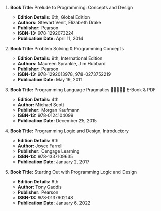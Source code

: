 1. **Book Title:** Prelude to Programming: Concepts and Design
   - **Edition Details:** 6th, Global Edition
   - **Authors:** Stewart Venit, Elizabeth Drake
   - **Publisher:** Pearson
   - **ISBN-13:** 978-1292073224
   - **Publication Date:** April 11, 2014

2. **Book Title:** Problem Solving & Programming Concepts
   - **Edition Details:** 9th, International Edition
   - **Authors:** Maureen Sprankle, Jim Hubbard
   - **Publisher:** Pearson
   - **ISBN-13:** 978-1292013978, 978-0273752219
   - **Publication Date:** May 19, 2011

3. **Book Title:** Programming Language Pragmatics 🚨🚨🚨🚨🚨 E-Book & PDF
   - **Edition Details:** 4th
   - **Author:** Michael Scott
   - **Publisher:** Morgan Kaufmann
   - **ISBN-13:** 978-0124104099
   - **Publication Date:** December 25, 2015

4. **Book Title:** Programming Logic and Design, Introductory 
   - **Edition Details:** 9th
   - **Author:** Joyce Farrell
   - **Publisher:** Cengage Learning
   - **ISBN-13:** 978-1337109635
   - **Publication Date:** January 2, 2017

5. **Book Title:** Starting Out with Programming Logic and Design 
   - **Edition Details:** 6th
   - **Author:** Tony Gaddis
   - **Publisher:** Pearson
   - **ISBN-13:** 978-0137602148
   - **Publication Date:** January 6, 2022
